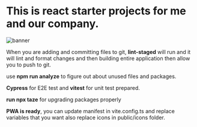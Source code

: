 <h1>This is react starter projects for me and our company.</h1>

![banner](https://github.com/user-attachments/assets/5e00cdb3-bb29-43f7-a906-981f26b48ed0)

<p>When you are adding and committing files to git, <strong>lint-staged</strong> will run and it will lint and format changes and then building entire application then allow you to push to git.</p>
<p>use <strong>npm run analyze</strong> to figure out about unused files and packages.</p>
<p><strong>Cypress</strong> for E2E test and <strong>vitest</strong> for unit test prepared.</p>
<p>
<strong>run npx taze</strong> for upgrading packages properly
</p>
<p><strong>PWA is ready</strong>, you can update manifest in vite.config.ts and replace variables that you want also replace icons in public/icons folder. 
</p>
